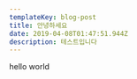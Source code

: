 ```yaml
---
templateKey: blog-post
title: 안녕하세요
date: 2019-04-08T01:47:51.944Z
description: 테스트입니다
---
```

hello world

